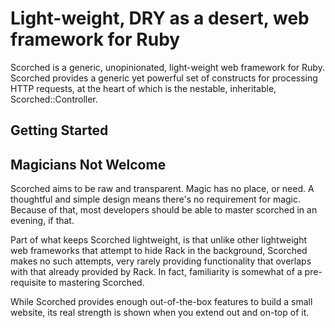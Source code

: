 Light-weight, DRY as a desert, web framework for Ruby
=====================================================

Scorched is a generic, unopinionated, light-weight web framework for Ruby. Scorched provides a generic yet powerful set of constructs for processing HTTP requests, at the heart of which is the nestable, inheritable, Scorched::Controller.

Getting Started
---------------





Magicians Not Welcome
---------------------
Scorched aims to be raw and transparent. Magic has no place, or need. A thoughtful and simple design means there's no requirement for magic. Because of that, most developers should be able to master scorched in an evening, if that.

Part of what keeps Scorched lightweight, is that unlike other lightweight web frameworks that attempt to hide Rack in the background, Scorched makes no such attempts, very rarely providing functionality that overlaps with that already provided by Rack. In fact, familiarity is somewhat of a pre-requisite to mastering Scorched.



While Scorched provides enough out-of-the-box features to build a small website, its real strength is shown when you extend out and on-top of it.
